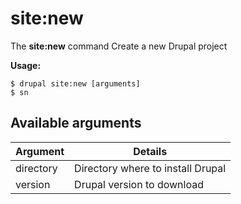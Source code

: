 # site:new
The **site:new** command Create a new Drupal project

**Usage:**
```
$ drupal site:new [arguments] 
$ sn  
```

## Available arguments
Argument | Details
---------|-------------
directory | Directory where to install Drupal
version | Drupal version to download
